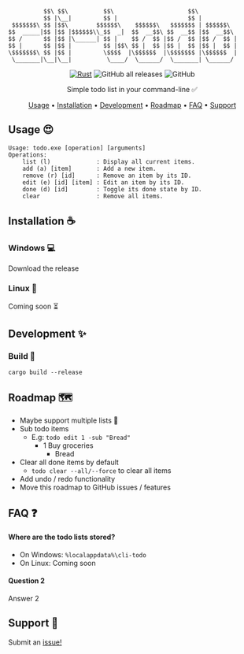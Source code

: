 ```
          $$\ $$\          $$\                     $$\           
          $$ |\__|         $$ |                    $$ |          
 $$$$$$$\ $$ |$$\        $$$$$$\    $$$$$$\   $$$$$$$ | $$$$$$\  
$$  _____|$$ |$$ |$$$$$$\\_$$  _|  $$  __$$\ $$  __$$ |$$  __$$\ 
$$ /      $$ |$$ |\______| $$ |    $$ /  $$ |$$ /  $$ |$$ /  $$ |
$$ |      $$ |$$ |         $$ |$$\ $$ |  $$ |$$ |  $$ |$$ |  $$ |
\$$$$$$$\ $$ |$$ |         \$$$$  |\$$$$$$  |\$$$$$$$ |\$$$$$$  |
 \_______|\__|\__|          \____/  \______/  \_______| \______/ 
```

<div align="center">

[![Rust](https://github.com/mackeper/cli-todo/actions/workflows/rust.yml/badge.svg)](https://github.com/mackeper/cli-todo/actions/workflows/rust.yml)
![GitHub all releases](https://img.shields.io/github/downloads/mackeper/cli-todo/total)
![GitHub](https://img.shields.io/github/license/mackeper/cli-todo)

Simple todo list in your command-line :white_check_mark:

[Usage](#usage-heart_eyes) •
[Installation](#installation-coffee) •
[Development](#development-sparkles) •
[Roadmap](#roadmap-world_map) •
[FAQ](#faq-question) •
[Support](#support-love_letter)  

</div>

## Usage :heart_eyes:

```
Usage: todo.exe [operation] [arguments]
Operations:
    list (l)             : Display all current items.
    add (a) [item]       : Add a new item.
    remove (r) [id]      : Remove an item by its ID.
    edit (e) [id] [item] : Edit an item by its ID.
    done (d) [id]        : Toggle its done state by ID.
    clear                : Remove all items.
```

## Installation :coffee:

### Windows :computer:

Download the release

### Linux :penguin:

Coming soon :hourglass_flowing_sand:

## Development :sparkles:

### Build :hammer:

```
cargo build --release
```

## Roadmap :world_map:

- Maybe support multiple lists :floppy_disk:
- Sub todo items
  - E.g: `todo edit 1 -sub "Bread"`
    - 1 Buy groceries
      - Bread
- Clear all done items by default
  - `todo clear --all/--force` to clear all items
- Add undo / redo functionality
- Move this roadmap to GitHub issues / features

## FAQ :question:

#### Where are the todo lists stored?

- On Windows: `%localappdata%\cli-todo`
- On Linux: Coming soon

#### Question 2

Answer 2

## Support :love_letter:

Submit an [issue!](https://github.com/mackeper/cli-todo/issues/new?assignees=&labels=question&projects=&template=question.yaml&title=%5BQUESTION%5D+%3Ctitle%3E)
